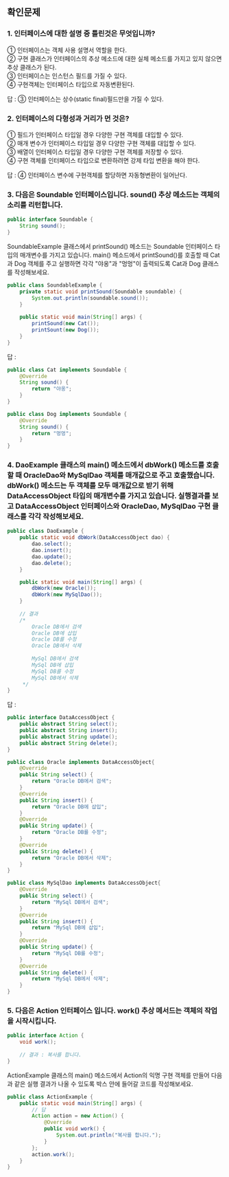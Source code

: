 ## 확인문제
### 1. 인터페이스에 대한 설명 중 틀린것은 무엇입니까?
① 인터페이스는 객체 사용 설명서 역할을 한다.  
② 구현 클래스가 인터페이스의 추상 메소드에 대한 실체 메소드를 가지고 있지 않으면 추상 클래스가 된다.  
③ 인터페이스는 인스턴스 필드를 가질 수 있다.  
④ 구현객체는 인터페이스 타입으로 자동변환된다.

답 : ③ 인터페이스는 상수(static final)필드만을 가질 수 있다.

### 2. 인터페이스의 다형성과 거리가 먼 것은?
① 필드가 인터페이스 타입일 경우 다양한 구현 객체를 대입할 수 있다.  
② 매개 변수가 인터페이스 타입일 경우 다양한 구현 객체를 대입할 수 있다.  
③ 배열이 인터페이스 타입일 경우 다양한 구현 객체를 저장할 수 있다.  
④ 구현 객체를 인터페이스 타입으로 변환하려면 강제 타입 변환을 해야 한다.

답 : ④ 인터페이스 변수에 구현객체를 할당하면 자동형변환이 일어난다.

### 3. 다음은 Soundable 인터페이스입니다. sound() 추상 메소드는 객체의 소리를 리턴합니다.
```java
public interface Soundable {
    String sound();
}
```
SoundableExample 클래스에서 printSound() 메소드는 Soundable 인터페이스 타입의 매개변수를 가지고 있습니다. main() 메소드에서 printSound()를 호출할 때 Cat과 Dog 객체를 주고 실행하면 각각 "야옹"과 "멍멍"이 출력되도록 Cat과 Dog 클래스를 작성해보세요.
```java
public class SoundableExample {
    private static void printSound(Soundable soundable) {
        System.out.println(soundable.sound());
    }
    
    public static void main(String[] args) {
        printSound(new Cat());
        printSount(new Dog());
    }
}
```
답 :
```java
public class Cat implements Soundable {
    @Override
    String sound() {
        return "야옹";
    }
}

public class Dog implements Soundable {
    @Override
    String sound() {
        return "멍멍";
    }
}
```

### 4. DaoExample 클래스의 main() 메소드에서 dbWork() 메소드를 호출할 때 OracleDao와 MySqlDao 객체를 매개값으로 주고 호출했습니다. dbWork() 메소드는 두 객체를 모두 매개값으로 받기 위해 DataAccessObject 타입의 매개변수를 가지고 있습니다. 실행결과를 보고 DataAccessObject 인터페이스와 OracleDao, MySqlDao 구현 클래스를 각각 작성해보세요.
```java
public class DaoExample {
    public static void dbWork(DataAccessObject dao) {
        dao.select();
        dao.insert();
        dao.update();
        dao.delete();
    }

    public static void main(String[] args) {
        dbWork(new Oracle());
        dbWork(new MySqlDao());
    }
    
    // 결과
    /*  
        Oracle DB에서 검색
        Oracle DB에 삽입
        Oracle DB를 수정
        Oracle DB에서 삭제
        
        MySql DB에서 검색
        MySql DB에 삽입
        MySql DB를 수정
        MySql DB에서 삭제
     */
}
```

답 :
```java
public interface DataAccessObject {
    public abstract String select();
    public abstract String insert();
    public abstract String update();
    public abstract String delete();
}

public class Oracle implements DataAccessObject{
    @Override
    public String select() {
        return "Oracle DB에서 검색";
    }
    @Override
    public String insert() {
        return "Oracle DB에 삽입";
    }
    @Override
    public String update() {
        return "Oracle DB를 수정";
    }
    @Override
    public String delete() {
        return "Oracle DB에서 삭제";
    }
}

public class MySqlDao implements DataAccessObject{
    @Override
    public String select() {
        return "MySql DB에서 검색";
    }
    @Override
    public String insert() {
        return "MySql DB에 삽입";
    }
    @Override
    public String update() {
        return "MySql DB를 수정";
    }
    @Override
    public String delete() {
        return "MySql DB에서 삭제";
    }
}
```

### 5. 다음은 Action 인터페이스 입니다. work() 추상 메서드는 객체의 작업을 시작시킵니다.
```java
public interface Action {
    void work();
    
    // 결과 : 복사를 합니다.
}
```

ActionExample 클래스의 main() 메소드에서 Action의 익명 구현 객체를 만들어 다음과 같은 실행 결과가 나올 수 있도록 박스 안에 들어갈 코드를 작성해보세요.
```java
public class ActionExample {
    public static void main(String[] args) {
        // 답
        Action action = new Action() { 
            @Override
            public void work() {
                System.out.println("복사를 합니다.");
            }
        };
        action.work();
    }
}
```